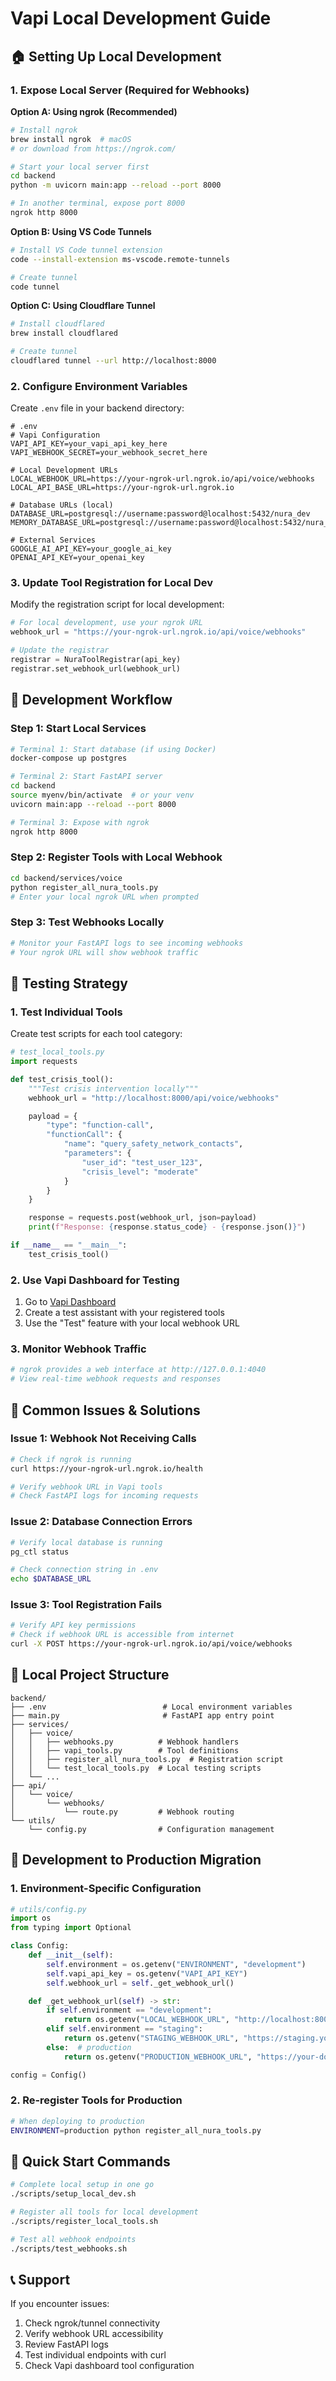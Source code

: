 # Vapi Local Development Guide

## 🏠 Setting Up Local Development

### 1. Expose Local Server (Required for Webhooks)

**Option A: Using ngrok (Recommended)**

```bash
# Install ngrok
brew install ngrok  # macOS
# or download from https://ngrok.com/

# Start your local server first
cd backend
python -m uvicorn main:app --reload --port 8000

# In another terminal, expose port 8000
ngrok http 8000
```

**Option B: Using VS Code Tunnels**

```bash
# Install VS Code tunnel extension
code --install-extension ms-vscode.remote-tunnels

# Create tunnel
code tunnel
```

**Option C: Using Cloudflare Tunnel**

```bash
# Install cloudflared
brew install cloudflared

# Create tunnel
cloudflared tunnel --url http://localhost:8000
```

### 2. Configure Environment Variables

Create `.env` file in your backend directory:

```env
# .env
# Vapi Configuration
VAPI_API_KEY=your_vapi_api_key_here
VAPI_WEBHOOK_SECRET=your_webhook_secret_here

# Local Development URLs
LOCAL_WEBHOOK_URL=https://your-ngrok-url.ngrok.io/api/voice/webhooks
LOCAL_API_BASE_URL=https://your-ngrok-url.ngrok.io

# Database URLs (local)
DATABASE_URL=postgresql://username:password@localhost:5432/nura_dev
MEMORY_DATABASE_URL=postgresql://username:password@localhost:5432/nura_memory_dev

# External Services
GOOGLE_AI_API_KEY=your_google_ai_key
OPENAI_API_KEY=your_openai_key
```

### 3. Update Tool Registration for Local Dev

Modify the registration script for local development:

```python
# For local development, use your ngrok URL
webhook_url = "https://your-ngrok-url.ngrok.io/api/voice/webhooks"

# Update the registrar
registrar = NuraToolRegistrar(api_key)
registrar.set_webhook_url(webhook_url)
```

## 🔧 Development Workflow

### Step 1: Start Local Services

```bash
# Terminal 1: Start database (if using Docker)
docker-compose up postgres

# Terminal 2: Start FastAPI server
cd backend
source myenv/bin/activate  # or your venv
uvicorn main:app --reload --port 8000

# Terminal 3: Expose with ngrok
ngrok http 8000
```

### Step 2: Register Tools with Local Webhook

```bash
cd backend/services/voice
python register_all_nura_tools.py
# Enter your local ngrok URL when prompted
```

### Step 3: Test Webhooks Locally

```bash
# Monitor your FastAPI logs to see incoming webhooks
# Your ngrok URL will show webhook traffic
```

## 🧪 Testing Strategy

### 1. Test Individual Tools

Create test scripts for each tool category:

```python
# test_local_tools.py
import requests

def test_crisis_tool():
    """Test crisis intervention locally"""
    webhook_url = "http://localhost:8000/api/voice/webhooks"

    payload = {
        "type": "function-call",
        "functionCall": {
            "name": "query_safety_network_contacts",
            "parameters": {
                "user_id": "test_user_123",
                "crisis_level": "moderate"
            }
        }
    }

    response = requests.post(webhook_url, json=payload)
    print(f"Response: {response.status_code} - {response.json()}")

if __name__ == "__main__":
    test_crisis_tool()
```

### 2. Use Vapi Dashboard for Testing

1. Go to [Vapi Dashboard](https://dashboard.vapi.ai)
2. Create a test assistant with your registered tools
3. Use the "Test" feature with your local webhook URL

### 3. Monitor Webhook Traffic

```bash
# ngrok provides a web interface at http://127.0.0.1:4040
# View real-time webhook requests and responses
```

## 🐛 Common Issues & Solutions

### Issue 1: Webhook Not Receiving Calls

```bash
# Check if ngrok is running
curl https://your-ngrok-url.ngrok.io/health

# Verify webhook URL in Vapi tools
# Check FastAPI logs for incoming requests
```

### Issue 2: Database Connection Errors

```bash
# Verify local database is running
pg_ctl status

# Check connection string in .env
echo $DATABASE_URL
```

### Issue 3: Tool Registration Fails

```bash
# Verify API key permissions
# Check if webhook URL is accessible from internet
curl -X POST https://your-ngrok-url.ngrok.io/api/voice/webhooks
```

## 📁 Local Project Structure

```
backend/
├── .env                          # Local environment variables
├── main.py                       # FastAPI app entry point
├── services/
│   ├── voice/
│   │   ├── webhooks.py          # Webhook handlers
│   │   ├── vapi_tools.py        # Tool definitions
│   │   ├── register_all_nura_tools.py  # Registration script
│   │   └── test_local_tools.py  # Local testing scripts
│   └── ...
├── api/
│   └── voice/
│       └── webhooks/
│           └── route.py         # Webhook routing
└── utils/
    └── config.py                # Configuration management
```

## 🔄 Development to Production Migration

### 1. Environment-Specific Configuration

```python
# utils/config.py
import os
from typing import Optional

class Config:
    def __init__(self):
        self.environment = os.getenv("ENVIRONMENT", "development")
        self.vapi_api_key = os.getenv("VAPI_API_KEY")
        self.webhook_url = self._get_webhook_url()

    def _get_webhook_url(self) -> str:
        if self.environment == "development":
            return os.getenv("LOCAL_WEBHOOK_URL", "http://localhost:8000/api/voice/webhooks")
        elif self.environment == "staging":
            return os.getenv("STAGING_WEBHOOK_URL", "https://staging.your-domain.com/api/voice/webhooks")
        else:  # production
            return os.getenv("PRODUCTION_WEBHOOK_URL", "https://your-domain.com/api/voice/webhooks")

config = Config()
```

### 2. Re-register Tools for Production

```bash
# When deploying to production
ENVIRONMENT=production python register_all_nura_tools.py
```

## 🚀 Quick Start Commands

```bash
# Complete local setup in one go
./scripts/setup_local_dev.sh

# Register all tools for local development
./scripts/register_local_tools.sh

# Test all webhook endpoints
./scripts/test_webhooks.sh
```

## 📞 Support

If you encounter issues:

1. Check ngrok/tunnel connectivity
2. Verify webhook URL accessibility
3. Review FastAPI logs
4. Test individual endpoints with curl
5. Check Vapi dashboard tool configuration
